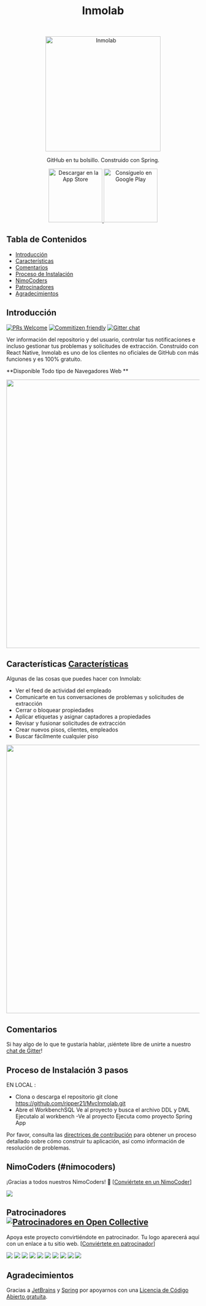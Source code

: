 <h1 align="center"> Inmolab </h1> <br>
<p align="center">
  <a href="https://github.com/ripper21/MvcInmolab/">
    <img alt="Inmolab" title="Inmolab" src="http://i.imgur.com/c0efZMp.png" width="300">
  </a>
</p>

<p align="center">
  GitHub en tu bolsillo. Construido con Spring.
</p>

<p align="center">
  <a href="https://google.com">
    <img alt="Descargar en la App Store" title="App Store" src="http://i.imgur.com/0n2zqHD.png" width="140">
  </a>

  <a href="https://google.com">
    <img alt="Consíguelo en Google Play" title="Google Play" src="http://i.imgur.com/mtGRPuM.png" width="140">
  </a>
</p>

<!-- START doctoc generated TOC please keep comment here to allow auto update -->
<!-- DON'T EDIT THIS SECTION, INSTEAD RE-RUN doctoc TO UPDATE -->
## Tabla de Contenidos

- [Introducción](#introducción)
- [Características](#características)
- [Comentarios](#comentarios)
- [Proceso de Instalación](#proceso-de-instalación)
- [NimoCoders](#nimocoders)
- [Patrocinadores](#patrocinadores)
- [Agradecimientos](#agradecimientos)

<!-- END doctoc generated TOC please keep comment here to allow auto update -->

## Introducción

[![PRs Welcome](https://img.shields.io/badge/PRs-welcome-brightgreen.svg?style=flat-square)](http://makeapullrequest.com)
[![Commitizen friendly](https://img.shields.io/badge/commitizen-friendly-brightgreen.svg?style=flat-square)](http://commitizen.github.io/cz-cli/)
[![Gitter chat](https://img.shields.io/badge/chat-on_gitter-008080.svg?style=flat-square)](https://gitter.im/git-point)

Ver información del repositorio y del usuario, controlar tus notificaciones e incluso gestionar tus problemas y solicitudes de extracción. Construido con React Native, Inmolab es uno de los clientes no oficiales de GitHub con más funciones y es 100% gratuito.

**Disponible Todo tipo de Navegadores Web **

<p align="center">
  <img src="http://i.imgur.com/W93xFCP.png" width=700>
</p>

## Características [Características](#características)

Algunas de las cosas que puedes hacer con Inmolab:

* Ver el feed de actividad del empleado
* Comunicarte en tus conversaciones de problemas y solicitudes de extracción
* Cerrar o bloquear propiedades
* Aplicar etiquetas y asignar captadores a propiedades
* Revisar y fusionar solicitudes de extracción
* Crear nuevos pisos, clientes, empleados 
* Buscar fácilmente cualquier piso

<p align="center">
  <img src="http://i.imgur.com/HsvEeKo.png" width=700>
</p>

## Comentarios

Si hay algo de lo que te gustaría hablar, ¡siéntete libre de unirte a nuestro [chat de Gitter](https://gitter.im/git-point)!

## Proceso de Instalación 3 pasos 


 EN LOCAL :
- Clona o descarga el repositorio
git clone https://github.com/ripper21/MvcInmolab.git
- Abre el WorkbenchSQL
 Ve al proyecto y busca el archivo DDL y DML
 Ejecutalo al workbench
-Ve al proyecto 
  Ejecuta como proyecto Spring App 
  


Por favor, consulta las [directrices de contribución](./CONTRIBUTING.md) para obtener un proceso detallado sobre cómo construir tu aplicación, así como información de resolución de problemas.


## NimoCoders (#nimocoders)

¡Gracias a todos nuestros NimoCoders! 🙏 [[Conviértete en un NimoCoder](https://opencollective.com/git-point#backer)]

<a href="https://opencollective.com/git-point#backers" target="_blank"><img src="https://opencollective.com/git-point/backers.svg?width=890"></a>

## Patrocinadores [![Patrocinadores en Open Collective](https://opencollective.com/git-point/sponsors/badge.svg)](#sponsors)

Apoya este proyecto convirtiéndote en patrocinador. Tu logo aparecerá aquí con un enlace a tu sitio web. [[Conviértete en patrocinador](https://opencollective.com/git-point#sponsor)]

<a href="https://opencollective.com/git-point/sponsor/0/website" target="_blank"><img src="https://opencollective.com/git-point/sponsor/0/avatar.svg"></a>
<a href="https://opencollective.com/git-point/sponsor/1/website" target="_blank"><img src="https://opencollective.com/git-point/sponsor/1/avatar.svg"></a>
<a href="https://opencollective.com/git-point/sponsor/2/website" target="_blank"><img src="https://opencollective.com/git-point/sponsor/2/avatar.svg"></a>
<a href="https://opencollective.com/git-point/sponsor/3/website" target="_blank"><img src="https://opencollective.com/git-point/sponsor/3/avatar.svg"></a>
<a href="https://opencollective.com/git-point/sponsor/4/website" target="_blank"><img src="https://opencollective.com/git-point/sponsor/4/avatar.svg"></a>
<a href="https://opencollective.com/git-point/sponsor/5/website" target="_blank"><img src="https://opencollective.com/git-point/sponsor/5/avatar.svg"></a>
<a href="https://opencollective.com/git-point/sponsor/6/website" target="_blank"><img src="https://opencollective.com/git-point/sponsor/6/avatar.svg"></a>
<a href="https://opencollective.com/git-point/sponsor/7/website" target="_blank"><img src="https://opencollective.com/git-point/sponsor/7/avatar.svg"></a>
<a href="https://opencollective.com/git-point/sponsor/8/website" target="_blank"><img src="https://opencollective.com/git-point/sponsor/8/avatar.svg"></a>
<a href="https://opencollective.com/git-point/sponsor/9/website" target="_blank"><img src="https://opencollective.com/git-point/sponsor/9/avatar.svg"></a>

## Agradecimientos

Gracias a [JetBrains](https://www.jetbrains.com) y [Spring](https://www.jetbrains.com) por apoyarnos con una [Licencia de Código Abierto gratuita](https://www.jetbrains.com/buy/opensource).
